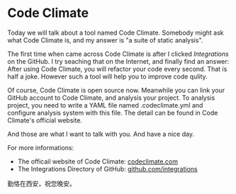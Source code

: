 # Code Climate

Today we will talk about a tool named Code Climate. Somebody might ask what Code Climate is, and my answer is "a suite of static analysis".

The first time when came across Code Climate is after I clicked *Integrations* on the GitHub. I try seaching that on the Internet,
and finally find an answer: After using Code Climate, you will refactor your code every second. That is half a joke.
However such a tool will help you to improve code qulity.

Of course, Code Climate is open source now. Meanwhile you can link your GitHub account to Code Climate, and analysis your project.
To analysis project, you need to write a YAML file named .codeclimate.yml and configure analysis system with this file. 
The detail can be found in Code Climate's official website.

And those are what I want to talk with you. And have a nice day.

For more informations:

* The officail website of Code Climate: [codeclimate.com](https://codeclimate.com)
* The Integrations Directory of GitHub: [github.com/integrations](https://github.com/integrations) 

勤恪在西安，祝您晚安。